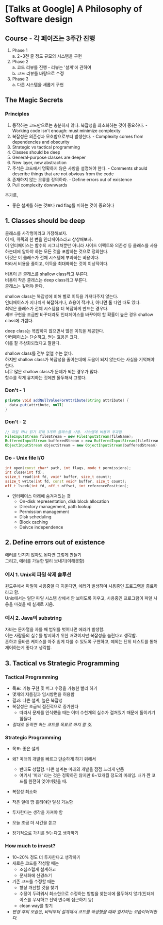 # [Talks at Google] A Philosophy of Software design

## Course - 각 페이즈는 3주간 진행
1. Phase 1  
  a. 2~3천 줄 정도 규모의 시스템을 구현  
2. Phase 2  
  a. 코드 리뷰를 진행 - 리뷰는 '설계'에 관하여  
  b. 코드 리뷰를 바탕으로 수정  
3. Phase 3  
  a. 다른 시스템을 새롭게 구현  

## The Magic Secrets
### Principles
1. 동작하는 코드만으로는 충분하지 않다. 복잡성을 최소화하는 것이 중요하다. - Working code isn't enough: must minimize complexity
2. 복잡성은 의존성과 모호함으로부터 발생한다. - Complexity comes from dependencies and obscurity
3. Strategic vs tactical programming
4. Classes should be deep
5. General-purpose classes are deeper
6. New layer, new abstraction
7. 주석은 코드에서 명확하지 않은 사항을 설명해야 한다. - Comments should describe things that are not obvious from the code
8. 존재하지 않는 오류를 정의하라. - Define errors out of existence
9. Pull complexity downwards

추가로,
- 좋은 설계를 하는 것보다 red flag를 피하는 것이 중요하다

## 1. Classes should be deep
클래스를 사각형이라고 가정해보자.  
이 때, 위쪽의 한 변을 인터페이스라고 상상해보자.  
이 인터페이스는 함수의 시그니처뿐만 아니라 사이드 이펙트와 의존성 등 클래스를 사용하는데에 알아야 하는 모든 것을 포함하는 것으로 정의한다.  
이것은 이 클래스가 전체 시스템에 부과하는 비용이다.  
따라서 비용을 줄이고, 이득을 최대화하는 것이 이상적이다.  

비용이 큰 클래스를 shallow class라고 부른다.  
비용이 작은 클래스는 deep class라고 부른다.  
클래스는 깊어야 한다.  

shallow class는 복잡성에 비해 별로 이득을 가져다주지 않는다.  
인터페이스가 지나치게 복잡하거나, 효용이 적거나, 아니면 둘 다인 때도 있다.  
최악은 클래스가 전체 시스템을 더 복잡하게 만드는 경우다.  
세부 구현을 조금만 바꾸더라도 인터페이스를 바꾸어야 할 확률이 높은 경우 shallow class에 가깝다.  

deep class는 복잡하지 않으면서 많은 이득을 제공한다.  
인터페이스는 단순하고, 얻는 효용은 크다.  
이를 잘 추상화되었다고 말한다.  

shallow class를 전부 없앨 수는 없다.  
하지만 shallow class가 복잡성을 줄이는데에 도움이 되지 않는다는 사실을 기억해야 한다.  
너무 많은 shallow class가 문제가 되는 경우가 많다.  
함수를 작게 유지하는 것에만 몰두해서 그렇다.  

### Don't - 1
```java
private void addNullValueForAttribute(String attribute) {
  data.put(attribute, null)
}
```

### Don't - 2
```java
// 파일 하나 읽기 위해 3개의 클래스를 사용. 시스템에 비용이 부과됨
FileInputStream fileStream = new FileInputStream(fileName);
BufferedInputStream bufferedStream = new BufferedInputStream(fileStream);
ObjectInputStream objectStream = new ObjectInputStream(bufferedStream);
```

### Do - Unix file I/O
```c++
int open(const char* path, int flags, mode_t permissions);
int close(int fd);
ssize_t read(int fd, void* buffer, size_t count);
ssize_t write(int fd, const void* buffer, size_t count);
off_t lseek(int fd, off_t offset, int referencePosition);
```
- 인터페이스 아래에 숨겨져있는 것
  - On-disk representation, disk block allocation
  - Directory management, path lookup
  - Permission management
  - Disk scheduling
  - Block caching
  - Deivce independence
 
## 2. Define errors out of existence 
에러를 던지지 않아도 된다면 그렇게 만들기  
그리고, 에러를 가능한 멀리 보내기(이해못함)  

### 예시 1. Unix의 파일 삭제 솔루션  
윈도우에서 파일이 사용중일 때 지운다면, 에러가 발생하며 사용중인 프로그램을 종료하라고 함.  
Unix에서는 일단 파일 시스템 상에서 안 보이도록 지우고, 사용중인 프로그램이 파일 사용을 마쳤을 때 실제로 지움.  

### 예시 2. Java의 substring
자바는 문자열을 자를 때 범위를 벗어나면 에러가 발생함.  
이는 사람들의 실수를 방지하기 위한 배려이지만 복잡성을 늘린다고 생각함.  
흔하고 올바른 케이스를 아주 쉽게 다룰 수 있도록 구현하고, 예외는 단위 테스트를 통해 제어하는게 좋다고 생각함.  

## 3. Tactical vs Strategic Programming  
### Tactical Programming  
- 목표: 기능 구현 및 버그 수정을 가능한 빨리 하기  
- 몇개의 지름길과 임시방편을 허용함  
- 결과: 나쁜 설계, 높은 복잡성  
- 복잡성은 조금씩 점진적으로 증가한다  
  - 따라서 문제를 인식했을 때는 이미 수천개의 실수가 겹쳐있기 때문에 돌이키기 힘들다  
- *절대로 동작만 하는 코드를 목표로 하지 말 것.*  

### Strategic Programming  
- 목표: 좋은 설계  
- 왜? 미래의 개발을 빠르고 단순하게 하기 위해서  
  - 반대도 성립함. 나쁜 설계는 미래의 개발을 점점 느리게 만듬  
  - 여기서 '미래' 라는 것은 정확하진 않지만 6~12개월 정도의 미래임. 내가 짠 코드를 완전히 잊어버렸을 때.  
- 복잡성 최소화  
- 작은 일에 땀 흘려야만 달성 가능함  

- 투자한다는 생각을 가져야 함  
- 오늘 조금 더 시간을 쏟고  
- 장기적으로 가치를 얻는다고 생각하기  

### How much to invest?  
- 10~20% 정도 더 투자한다고 생각하기  
- 새로운 코드를 작성할 때는  
  - 조심스럽게 설계하고  
  - 문서화에 신경쓰기  
- 기존 코드를 수정할 때는  
  - 항상 개선할 것을 찾기  
  - 수정이 두려워서 최소한으로 수정하는 방법을 찾는데에 몰두하지 않기(인터페이스를 무시하고 전역 변수에 접근하기 등)
  - clean way를 찾기  
- *변경 후의 모습은, 바닥부터 설계해서 코드를 작성했을 때와 일치하는 모습이어야한다.*  
